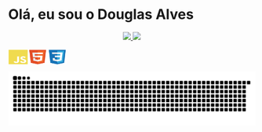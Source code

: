 # Olá, eu sou o Douglas Alves

<div align="center">
  <a href="https://github.com/ddougallves">
  <img height="180em" src="https://github-readme-stats.vercel.app/api?username=ddougallves&show_icons=true&theme=github_dark&include_all_commits=true&count_private=true"/>
  <img height="180em" src="https://github-readme-stats.vercel.app/api/top-langs/?username=ddougallves&layout=compact&langs_count=7&theme=github_dark"/>
</div>
<div style="display: inline_block"><br><img align="center" alt="Rafa-Js" height="30" width="40" src="https://raw.githubusercontent.com/devicons/devicon/master/icons/javascript/javascript-plain.svg"><img align="center" alt="Rafa-HTML" height="30" width="40" src="https://raw.githubusercontent.com/devicons/devicon/master/icons/html5/html5-original.svg"><img align="center" alt="Rafa-CSS" height="30" width="40" src="https://raw.githubusercontent.com/devicons/devicon/master/icons/css3/css3-original.svg">
</div>
  
 ![Snake animation](https://github.com/ddougallves/ddougallves/blob/output/github-contribution-grid-snake.svg)
  
